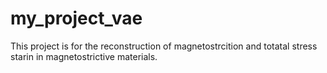 # my_project_vae

This project is for the reconstruction of magnetostrcition and totatal stress starin in magnetostrictive materials.
